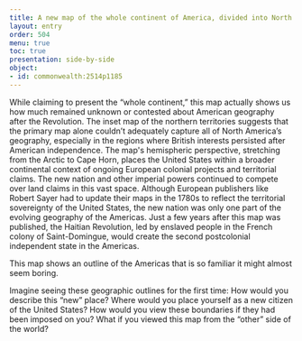 ```yaml
---
title: A new map of the whole continent of America, divided into North and South and West Indies
layout: entry
order: 504
menu: true
toc: true
presentation: side-by-side
object:
- id: commonwealth:2514p1185
---
```


While claiming to present the “whole continent,” this map actually shows us how much remained unknown or contested about American geography after the Revolution. The inset map of the northern territories suggests that the primary map alone couldn’t adequately capture all of North America’s geography, especially in the regions where British interests persisted after American independence. The map's hemispheric perspective, stretching from the Arctic to Cape Horn, places the United States within a broader continental context of ongoing European colonial projects and territorial claims. The new nation and other imperial powers continued to compete over land claims in this vast space. Although European publishers like Robert Sayer had to update their maps in the 1780s to reflect the territorial sovereignty of the United States, the new nation was only one part of the evolving geography of the Americas. Just a few years after this map was published, the Haitian Revolution, led by enslaved people in the French colony of Saint-Domingue, would create the second postcolonial independent state in the Americas.

<div class="guidepost">

This map shows an outline of the Americas that is so familiar it might almost seem boring. 

Imagine seeing these geographic outlines for the first time: How would you describe this “new” place? Where would you place yourself as a new citizen of the United States? How would you view these boundaries if they had been imposed on you? What if you viewed this map from the “other” side of the world?

</div>
